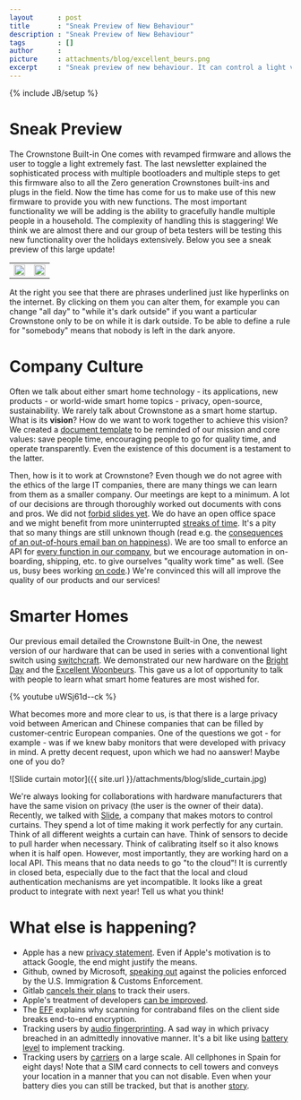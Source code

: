 ```yaml
---
layout      : post
title       : "Sneak Preview of New Behaviour"
description : "Sneak Preview of New Behaviour"
tags        : []
author      : 
picture     : attachments/blog/excellent_beurs.png
excerpt     : "Sneak preview of new behaviour. It can control a light very fast!"
---
```

{% include JB/setup %}


# Sneak Preview

The Crownstone Built-in One comes with revamped firmware and allows the user to toggle a light extremely fast. The 
last newsletter explained the sophisticated process with multiple bootloaders and multiple steps to get this 
firmware also to all the Zero generation Crownstones built-ins and plugs in the field. 
Now the time has come for us to make use of this new firmware to provide you with new functions.
The most important functionality we will be adding is the ability to gracefully handle multiple people in a household. 
The complexity of handling this is staggering! We think we are almost there and our group of beta testers will be 
testing this new functionality over the holidays extensively. Below you see a sneak preview of this large update!

<table>
<tr>
<td>
<img align="none" src="{{ site.url }}/attachments/blog/app_behaviour0.png" style="margin: 0px;" width="100%" />
</td>
<td>
<img align="none" src="{{ site.url }}/attachments/blog/app_behaviour1.png" style="margin: 0px;" width="100%" />
</td>
</tr>
</table>

At the right you see that there are phrases underlined just like hyperlinks on the internet. By clicking on them you
can alter them, for example you can change "all day" to "while it's dark outside" if you want a particular Crownstone
only to be on while it is dark outside. To be able to define a rule for "somebody" means that nobody is left in the 
dark anyore.

# Company Culture

Often we talk about either smart home technology - its applications, new products - or world-wide smart home
topics - privacy, open-source, sustainability. We rarely talk about Crownstone as a smart home
startup. What is its **vision**? How do we want to work together to achieve this vision? 
We created a [document template](https://docs.google.com/document/d/1rhXi-uVL_nNeGsjVHyJq5ORIcF2m5P5FoUzEDoU1kcc/) to
be reminded of our mission and core values: save people time, encouraging people to go for quality time, and 
operate transparently. Even the existence of this document is a testament to the latter.

Then, how is it to work at Crownstone?
Even though we do not agree with the ethics of the large IT companies, there are many things we can learn from them as 
a smaller company.
Our meetings are kept to a minimum. A lot of our decisions are through thoroughly worked out documents with cons and
pros. We did not [forbid slides yet](https://slab.com/blog/jeff-bezos-writing-management-strategy/).
We do have an open office space and we might benefit from more uninterrupted 
[streaks of time](https://blog.nuclino.com/makers-don-t-let-yourself-be-forced-into-the-manager-schedule). 
It's a pity that so many things are still unknown though (read e.g. the [consequences of an out-of-hours email ban on happiness](https://www.independent.co.uk/life-style/health-and-families/office-work-emails-out-of-hours-ban-employees-wellbeing-mental-health-study-a9161311.html)).
We are too
small to enforce an API for [every function in our company](https://medium.com/slingr/what-year-did-bezos-issue-the-api-mandate-at-amazon-57f546994ca2),
but we encourage automation in on-boarding, shipping, etc. to give ourselves "quality work time" as well. 
(See us, busy bees working [on code]( https://youtu.be/4SOVV8OK7m8).)
We're convinced this will all improve the quality of our products and our services!

# Smarter Homes

Our previous email detailed the Crownstone Built-in One, the newest version of our hardware that can be
used in series with a conventional light switch using [switchcraft](https://crownstone.rocks/installation/). We
demonstrated our new hardware on the [Bright Day](https://www.brightday.nl/) and the 
[Excellent Woonbeurs](https://excellentmagazine.nl/woonbeurs/). This gave us a lot of opportunity to talk with
people to learn what smart home features are most wished for.

{% youtube uWSj61d--ck %}

What becomes more and more clear to us, is that there is a large privacy void between American and Chinese companies
that can be filled by customer-centric European companies. One of the questions we got - for example - was if we knew
baby monitors that were developed with privacy in mind. A pretty decent request, upon which we had no
aanswer! Maybe one of you do? 

![Slide curtain motor]({{ site.url }}/attachments/blog/slide_curtain.jpg)

We're always looking for collaborations with hardware manufacturers that have the same vision on privacy (the user
is the owner of their data).
Recently, we talked with [Slide](https://nl.slide.store/), a company that makes motors to control curtains. They
spend a lot of time making it work perfectly for any curtain. Think of all different weights a curtain can have. Think
of sensors to decide to pull harder when necessary. Think of calibrating itself so it also knows when it is half open.
However, most importantly, they are working hard on a local API. This means that no data needs to go "to the cloud"!
It is currently in closed beta, especially due to the fact that the local and cloud authentication mechanisms are
yet incompatible. It looks like a great product to integrate with next year! Tell us what you think!

# What else is happening?

* Apple has a new [privacy statement](https://www.apple.com/privacy/). Even if Apple's motivation is to attack Google, the end might justify the means.
* Github, owned by Microsoft, [speaking out](https://github.blog/2019-10-09-github-and-us-government-developers/) against the policies enforced by the U.S. Immigration & Customs Enforcement.
* Gitlab [cancels their plans](https://gitlab.com/gitlab-org/growth/product/issues/164) to track their users.
* Apple's treatment of developers [can be improved](https://tyler.io/broken/).
* The [EFF](https://www.eff.org/deeplinks/2019/11/why-adding-client-side-scanning-breaks-end-end-encryption) explains why scanning for contraband files on the client side breaks end-to-end encryption.
* Tracking users by [audio fingerprinting](https://iq.opengenus.org/audio-fingerprinting/). A sad way in which privacy breached in an admittedly innovative manner. It's a bit like using [battery level](https://www.independent.co.uk/life-style/gadgets-and-tech/news/phone-batteries-can-be-used-to-spy-on-users-tracking-them-around-the-internet-and-ripping-them-off-a7169706.html) to implement tracking.
* Tracking users by [carriers](https://cfenollosa.com/blog/mass-cellphone-surveillance-experiment-in-spain.html) on a large scale. All cellphones in Spain for eight days! Note that a SIM card connects to cell towers and conveys your location in a manner that you can not disable. Even when your battery dies you can still be tracked, but that is another [story](https://www.bgr.in/news/google-can-track-you-even-when-your-phone-battery-dies-report-598498/).

